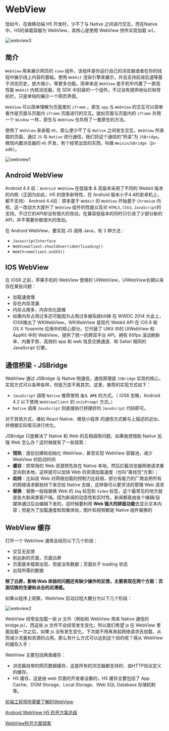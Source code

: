 # WebView

现如今，在做移动端 H5 开发时，少不了与 Native 之间进行交互。而在Native中，H5的承载容器为 WebView，其核心是使用 WebView 控件实现加载 url。

![webview3](/blog/images/mobile/webview3.png)

## 简介

`WebView` 用来展示网页的 `view` 组件，该组件是你运行自己的浏览器或者在你的线程中展示线上内容的基础。使用 `Webkit` 渲染引擎来展示，并且支持前进后退等基于浏览历史，放大缩小，等更多功能。简单来说 `WebView` 是手机中内置了一款高性能 `Webkit` 内核浏览器，在 SDK 中封装的一个组件。不过没有提供地址栏和导航栏，只是单纯的展示一个网页界面。

`WebView` 可以简单理解为页面里的 `iframe` 。原生 `app` 与 `WebView` 的交互可以简单看作是页面与页面内 `iframe` 页面进行的交互。就如页面与页面内的 `iframe` 共用一个 `Window`  一样，原生与 `WebView` 也共用了一套原生的方法。

使用了 `WebView` 来承载 `H5`，那么便少不了与 `Native` 之间发生交互，`WebView` 所承载的页面，通过 `JS` 与 `Native` 进行通信，我们将这个通信的”桥梁“为 `JSBridge`。微信内置浏览器的 `H5` 开发，有个经常出现的东西，叫做 `WeixinJSBridge`（js-sdk）。

![webview1](/blog/images/mobile/webview1.png)

## Android WebView

Android 4.4 前：`Android WebView` 在低版本 & 高版本采用了不同的 Webkit 版本的内核（正因为如此，H5 的很多新特性，在 Android 版本小于4.4的安卓机上，都不支持） Android 4.4后：原本基于 `Webkit` 的 `WebView` 开始基于 `Chromium` 内核，这一改动大大提升了 `WebView` 组件的性能以及对 `HTML5`, `CSS3`, `JavaScript`的支持。不过它的API却没有很大的改动，在兼容低版本的同时只引进了少部分新的 API，并不需要你做很大的改动。

在 Android WebView，要实现 JS 调用 Java，有 3 种方法：

- `JavascriptInterface`
- `WebViewClient.shouldOverrideUrlLoading()`
- `WebChromeClient.onXXX()`

## IOS WebView

在 IOS8 之前，苹果手机的 WebView 使用的 UIWebView，UIWebView长期以来存在某些问题：

- 加载速度慢
- 存在内存泄漏
- 内存占用多，内存优化困难
- 如果内存占用过多还可能因为占用过多被系统kill掉 在 WWDC 2014 大会上，IOS8推出了 WKWebView，WKWebView 是现代 Webkit API 在 iOS 8 和 OS X Yosemite 应用中的核心部分。它代替了 UIKit 中的 UIWebView 和 AppKit 中的 WebView，提供了统一的跨双平台 API。拥有 60fps 滚动刷新率、内置手势、高效的 app 和 web 信息交换通道、和 Safari 相同的 JavaScript 引擎。

## 通信桥梁 - JSBridge

WebView 通过 JSBridge 与 Native 侧通信。通信原理是 `JSBridge` 实现的核心，实现方式可以各种各样，但是万变不离其宗。这里，推荐的实现方式如下：

- `JavaScript` 调用 `Native` 推荐使用 **`注入 API`** 的方式。（ iOS6 忽略，Android 4.2 以下使用 `WebViewClient` 的 `onJsPrompt` 方式。）
- `Native` 调用 `JavaScript` 则直接执行拼接好的 `JavaScript` 代码即可。

对于其他方式，诸如 React Native、微信小程序 的通信方式都与上描述的近似，并根据实际情况进行优化。

JSBridge 只是解决了 Native 和 Web 的互相调用问题，如果我想借助 Native 加强 Web 怎么办？这时候就有了一些探索：

- **预热**：提前创建和初始化 WebView，甚至实现 WebView 容器池，减少 WebView 的启动时间
- **缓存**：把常用的 Web 资源预先存在 Native 本地，然后拦截浏览器网络请求重定向到本地，这样就可以加快 Web 的资源加载速度（也叫“离线包”方案）；
- **劫持**：比如说 Web 对网络加载的控制力比较弱，部分有能力的厂商会把所有的网络请求都劫持下来交给 Native 去做，这样做可以更灵活的管理 Web 请求
- **替换**：替换一般指替换 Web 的 `Img` 标签和 `Video` 标签，这个最常见的地方就是各大新闻类客户端。因为新闻的动态性和实时性，新闻都是由各个编辑/自媒体通过后台编辑下发的，这时候要利用 **Web 强大的排版功能**去显示文本内容；但是为了加载速度和观看体验，图片和视频都是 Native 组件替换的

## WebView 缓存

打开一个 WebView 通常会经历以下几个阶段：

- 交互无反馈
- 到达新的页面，页面白屏
- 页面基本框架出现，但是没有数据；页面处于 loading 状态
- 出现所需的数据

**除了白屏，影响 Web 体验的问题还有缺少操作的反馈，主要表现在两个方面：页面切换的生硬和点击的迟滞感。**

如果从程序上观察，WebView 启动过程大概分为以下几个阶段：

![webview2](/blog/images/mobile/webview2.png)

WebView 经常会加载一些 js 文件（例如和 WebView 用来 Native 通信的 bridge.js），而这些 js 文件不会经常发生变化，所以我们希望 js 在 WebView 里面加载一次之后，如果 js 没有发生变化，下次就不用再发起网络请求去加载，从而减少流量和资源的占用。那么有什么方式可以达到这个目的呢？得从 WebView 的缓存入手：

WebView 主要包括两类缓存：

- 浏览器自带的网页数据缓存，这是所有的浏览器都支持的、由HTTP协议定义的缓存。
- H5 缓存，这是由 web 页面的开发者设置的，H5 缓存主要包括了 App Cache、DOM Storage、Local Storage、Web SQL Database 存储机制等。

[前端工程师所需要了解的WebView](https://juejin.cn/post/6932083257286590477#heading-6)

[Android WebView H5 秒开方案总结](https://juejin.cn/post/7016883220025180191#heading-5)

[WebView秒开方案探索](https://juejin.cn/post/7038775031597367310)
